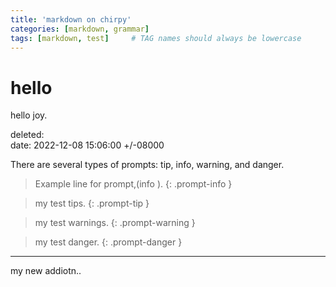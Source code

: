 ```yaml
---
title: 'markdown on chirpy'
categories: [markdown, grammar]
tags: [markdown, test]     # TAG names should always be lowercase
---
```



# hello
hello joy.

deleted:  
date: 2022-12-08 15:06:00 +/-08000


There are several types of prompts: tip, info, warning, and danger.

> Example line for prompt,(info ).
{: .prompt-info }

> my test tips.
{: .prompt-tip }


> my test warnings.
{: .prompt-warning }

> my test danger.
{: .prompt-danger }


---

my new addiotn..

